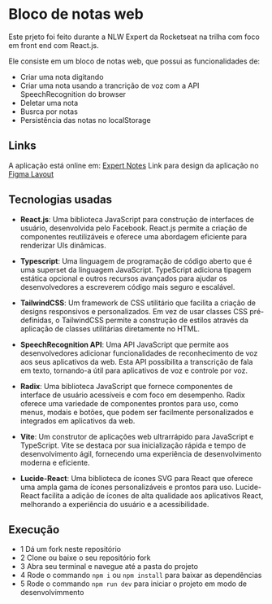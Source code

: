# Bloco de notas web
Este prjeto foi feito durante a NLW Expert da Rocketseat na trilha com foco em front end com React.js.

Ele consiste em um bloco de notas web, que possui as funcionalidades de:
- Criar uma nota digitando
- Criar uma nota usando a trancrição de voz com a API SpeechRecognition do browser
- Deletar uma nota
- Busrca por notas
- Persistência das notas no localStorage

## Links
A aplicação está online em: [Expert Notes](https://notes-web-app-jhuly.vercel.app/)
Link para design da aplicação no [Figma Layout](https://www.figma.com/community/file/1336456128647909148)

## Tecnologias usadas
- **React.js**:
Uma biblioteca JavaScript para construção de interfaces de usuário, desenvolvida pelo Facebook. React.js permite a criação de componentes reutilizáveis e oferece uma abordagem eficiente para renderizar UIs dinâmicas.

- **Typescript**:
Uma linguagem de programação de código aberto que é uma superset da linguagem JavaScript. TypeScript adiciona tipagem estática opcional e outros recursos avançados para ajudar os desenvolvedores a escreverem código mais seguro e escalável.

- **TailwindCSS**:
Um framework de CSS utilitário que facilita a criação de designs responsivos e personalizados. Em vez de usar classes CSS pré-definidas, o TailwindCSS permite a construção de estilos através da aplicação de classes utilitárias diretamente no HTML.

- **SpeechRecognition API**:
Uma API JavaScript que permite aos desenvolvedores adicionar funcionalidades de reconhecimento de voz aos seus aplicativos da web. Esta API possibilita a transcrição de fala em texto, tornando-a útil para aplicativos de voz e controle por voz.

- **Radix**:
Uma biblioteca JavaScript que fornece componentes de interface de usuário acessíveis e com foco em desempenho. Radix oferece uma variedade de componentes prontos para uso, como menus, modais e botões, que podem ser facilmente personalizados e integrados em aplicativos da web.

- **Vite**:
Um construtor de aplicações web ultrarrápido para JavaScript e TypeScript. Vite se destaca por sua inicialização rápida e tempo de desenvolvimento ágil, fornecendo uma experiência de desenvolvimento moderna e eficiente.

- **Lucide-React**:
Uma biblioteca de ícones SVG para React que oferece uma ampla gama de ícones personalizáveis e prontos para uso. Lucide-React facilita a adição de ícones de alta qualidade aos aplicativos React, melhorando a experiência do usuário e a acessibilidade.

## Execução
- 1 Dá um fork neste repositório
- 2 Clone ou baixe o seu repositório fork
- 3 Abra seu terminal e navegue até a pasta do projeto
- 4 Rode o commando `npm i` ou `npm install` para baixar as dependências
- 5 Rode o commando `npm run dev` para iniciar o projeto em modo de desenvolvimmento
